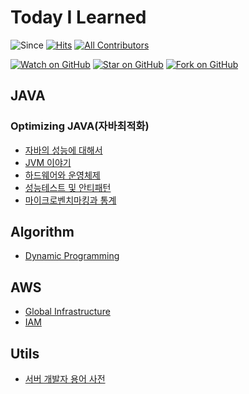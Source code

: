 # Today I Learned
![Since](https://img.shields.io/badge/since-2024.04.16-333333.svg?style=flat-square)
[![Hits](https://hits.seeyoufarm.com/api/count/incr/badge.svg?url=https%3A%2F%2Fgithub.com%2FJHPrk%2Fhit-counter&count_bg=%2379C83D&title_bg=%23555555&icon=&icon_color=%23E7E7E7&title=hits&edge_flat=false)](https://hits.seeyoufarm.com)
[![All Contributors](https://img.shields.io/badge/all_contributors-1-orange.svg?style=flat-square)](#contributors)

[![Watch on GitHub](https://img.shields.io/github/watchers/JHPrk/HelloWorldie.svg?style=social)](https://github.com/JHPrk/HelloWorldie/watchers)
[![Star on GitHub](https://img.shields.io/github/stars/JHPrk/HelloWorldie.svg?style=social)](https://github.com/JHPrk/HelloWorldie/stargazers)
[![Fork on GitHub](https://img.shields.io/github/forks/JHPrk/HelloWorldie.svg?style=social)](https://github.com/JHPrk/HelloWorldie/network/members)

## JAVA
### Optimizing JAVA(자바최적화)
- [자바의 성능에 대해서](https://github.com/JHPrk/HelloWorldie/blob/main/Java/Java%20Basics.md)
- [JVM 이야기](https://github.com/JHPrk/HelloWorldie/blob/main/Java/Java%20Virtual%20Machine.md)
- [하드웨어와 운영체제](https://github.com/JHPrk/HelloWorldie/blob/main/Java/Hardware%20and%20OS.md)
- [성능테스트 및 안티패턴](https://github.com/JHPrk/HelloWorldie/blob/main/Java/Performance%20test%20anti-pattern.md)
- [마이크로벤치마킹과 통계](https://github.com/JHPrk/HelloWorldie/blob/main/Java/Microbenchmark%20and%20Stats.md)

## Algorithm
- [Dynamic Programming](https://github.com/JHPrk/HelloWorldie/blob/main/Algorithm/Dynamic%20Programming.md)

## AWS
- [Global Infrastructure](https://github.com/JHPrk/HelloWorldie/blob/main/AWS/Global%20Infrastructure.md)
- [IAM](https://github.com/JHPrk/HelloWorldie/blob/main/AWS/IAM.md)

## Utils
- [서버 개발자 용어 사전](https://github.com/JHPrk/HelloWorldie/blob/main/Utils/Developer%20Dictionary.md)

